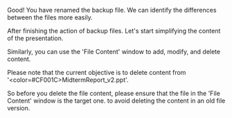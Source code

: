 Good!
You have renamed the backup file.
We can identify the differences between the files more easily.

After finishing the action of backup files.
Let's start simplifying the content of the presentation.

Similarly, you can use the 'File Content' window
to add, modify, and delete content.

Please note that the current objective is to delete content
from '<color=#CF001C>MidtermReport_v2.ppt</color>'.

So before you delete the file content,
please ensure that the file in the 'File Content' window is the target one.
to avoid deleting the content in an old file version.